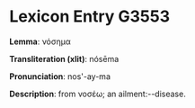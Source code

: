 # Lexicon Entry G3553

**Lemma**: νόσημα

**Transliteration (xlit)**: nósēma

**Pronunciation**: nos'-ay-ma

**Description**:
from νοσέω; an ailment:--disease.
